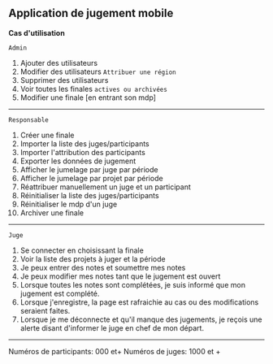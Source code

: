 ## Application de jugement mobile

**Cas d'utilisation**

`Admin`

1. Ajouter des utilisateurs
2. Modifier des utilisateurs `Attribuer une région`
3. Supprimer des utilisateurs
4. Voir toutes les finales `actives ou archivées`
5. Modifier une finale [en entrant son mdp]

---

`Responsable`

1. Créer une finale
2. Importer la liste des juges/participants
3. Importer l'attribution des participants
4. Exporter les données de jugement
5. Afficher le jumelage par juge par période
6. Afficher le jumelage par projet par période
7. Réattribuer manuellement un juge et un participant
8. Réinitialiser la liste des juges/participants
9. Réinitialiser le mdp d'un juge
10. Archiver une finale

---

`Juge`

1. Se connecter en choisissant la finale
2. Voir la liste des projets à juger et la période
3. Je peux entrer des notes et soumettre mes notes
4. Je peux modifier mes notes tant que le jugement est ouvert
5. Lorsque toutes les notes sont complétées, je suis informé que mon jugement est complété.
6. Lorsque j'enregistre, la page est rafraichie au cas ou des modifications seraient faites.
7. Lorsque je me déconnecte et qu'il manque des jugements, je reçois une alerte disant d'informer le juge en chef de mon départ.

---

Numéros de participants: 000 et+ Numéros de juges: 1000 et +
